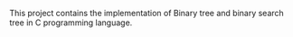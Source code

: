 This project contains the implementation of Binary tree
and binary search tree in C programming language.
